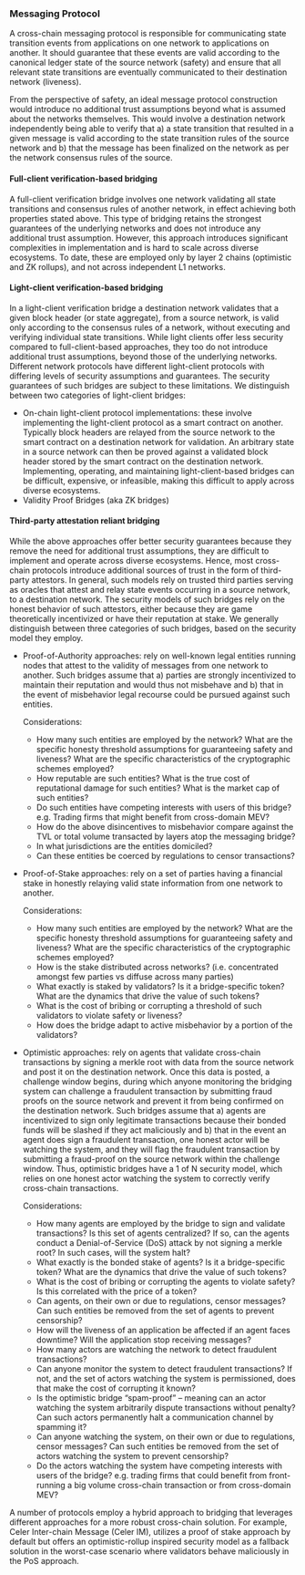 ### Messaging Protocol

A cross-chain messaging protocol is responsible for communicating state transition events from applications on one network to applications on another. It should guarantee that these events are valid according to the canonical ledger state of the source network (safety) and ensure that all relevant state transitions are eventually communicated to their destination network (liveness).

From the perspective of safety, an ideal message protocol construction would introduce no additional trust assumptions beyond what is assumed about the networks themselves. This would involve a destination network independently being able to verify that a) a state transition that resulted in a given message is valid according to the state transition rules of the source network and b) that the message has been finalized on the network as per the network consensus rules of the source.

#### Full-client verification-based bridging
A full-client verification bridge involves one network validating all state transitions and consensus rules of another network, in effect achieving both properties stated above. This type of bridging retains the strongest guarantees of the underlying networks and does not introduce any additional trust assumption. However, this approach introduces significant complexities in implementation and is hard to scale across diverse ecosystems. To date, these are employed only by layer 2  chains (optimistic and ZK rollups), and not across independent L1 networks.

#### Light-client verification-based bridging
In a light-client verification bridge a destination network validates that a given block header (or state aggregate), from a source network, is valid only according to the consensus rules of a network, without executing and verifying individual state transitions. While light clients offer less security compared to full-client-based approaches, they too do not introduce additional trust assumptions, beyond those of the underlying networks. Different network protocols have different light-client protocols with differing levels of security assumptions and guarantees. The security guarantees of such bridges are subject to these limitations. We distinguish between two categories of light-client bridges:

* On-chain light-client protocol implementations: these involve implementing the light-client protocol as a smart contract on another. Typically block headers are relayed from the source network to the smart contract on a destination network for validation. An arbitrary state in a source network can then be proved against a validated block header stored by the smart contract on the destination network. Implementing, operating, and maintaining light-client-based bridges can be difficult, expensive, or infeasible, making this difficult to apply across diverse ecosystems.
* Validity Proof Bridges (aka ZK bridges)

#### Third-party attestation reliant bridging
While the above approaches offer better security guarantees because they remove the need for additional trust assumptions, they are difficult to implement and operate across diverse ecosystems. Hence, most cross-chain protocols introduce additional sources of trust in the form of third-party attestors. In general, such models rely on trusted third parties serving as oracles that attest and relay state events occurring in a source network, to a destination network. The security models of such bridges rely on the honest behavior of such attestors, either because they are game theoretically incentivized or have their reputation at stake. We generally distinguish between three categories of such bridges, based on the security model they employ.

* Proof-of-Authority approaches: rely on well-known legal entities running nodes that attest to the validity of messages from one network to another. Such bridges assume that a) parties are strongly incentivized to maintain their reputation and would thus not misbehave and b) that in the event of misbehavior legal recourse could be pursued against such entities.

  Considerations:
 
  * How many such entities are employed by the network? What are the specific honesty threshold assumptions for guaranteeing safety and liveness? What are the specific characteristics of the cryptographic schemes employed?
  * How reputable are such entities? What is the true cost of reputational damage for such entities? What is the market cap of such entities?
  * Do such entities have competing interests with users of this bridge? e.g. Trading firms that might benefit from cross-domain MEV?
  * How do the above disincentives to misbehavior compare against the TVL or total volume transacted by layers atop the messaging bridge?
  * In what jurisdictions are the entities domiciled?
  * Can these entities be coerced by regulations to censor transactions?

* Proof-of-Stake approaches: rely on a set of parties having a financial stake in honestly relaying valid state information from one network to another.

  Considerations:

  * How many such entities are employed by the network? What are the specific honesty threshold assumptions for guaranteeing safety and liveness? What are the specific characteristics of the cryptographic schemes employed?
  * How is the stake distributed across networks? (i.e. concentrated amongst few parties vs diffuse across many parties)
  * What exactly is staked by validators? Is it a bridge-specific token? What are the dynamics that drive the value of such tokens?
  * What is the cost of bribing or corrupting a threshold of such validators to violate safety or liveness?
  * How does the bridge adapt to active misbehavior by a portion of the validators?

* Optimistic approaches: rely on agents that validate cross-chain transactions by signing a merkle root with data from the source network and post it on the destination network. Once this data is posted, a challenge window begins, during which anyone monitoring the bridging system can challenge a fraudulent transaction by submitting fraud proofs on the source network and prevent it from being confirmed on the destination network. Such bridges assume that a) agents are incentivized to sign only legitimate transactions because their bonded funds will be slashed if they act maliciously and b) that in the event an agent does sign a fraudulent transaction, one honest actor will be watching the system, and they will flag the fraudulent transaction by submitting a fraud-proof on the source network within the challenge window. Thus, optimistic bridges have a 1 of N security model, which relies on one honest actor watching the system to correctly verify cross-chain transactions.

  Considerations:
  
  * How many agents are employed by the bridge to sign and validate transactions? Is this set of agents centralized? If so, can the agents conduct a Denial-of-Service (DoS) attack by not signing a merkle root? In such cases, will the system halt?
  * What exactly is the bonded stake of agents? Is it a bridge-specific token? What are the dynamics that drive the value of such tokens?
  * What is the cost of bribing or corrupting the agents to violate safety? Is this correlated with the price of a token?
  * Can agents, on their own or due to regulations, censor messages? Can such entities be removed from the set of agents to prevent censorship?
  * How will the liveness of an application be affected if an agent faces downtime? Will the application stop receiving messages?
  * How many actors are watching the network to detect fraudulent transactions?
  * Can anyone monitor the system to detect fraudulent transactions? If not, and the set of actors watching the system is permissioned, does that make the cost of corrupting it known? 
  * Is the optimistic bridge “spam-proof” – meaning can an actor watching the system arbitrarily dispute transactions without penalty? Can such actors permanently halt a communication channel by spamming it?
  * Can anyone watching the system, on their own or due to regulations, censor messages? Can such entities be removed from the set of actors watching the system to prevent censorship?
  * Do the actors watching the system have competing interests with users of the bridge? e.g. trading firms that could benefit from front-running a big volume cross-chain transaction or from cross-domain MEV?

A number of protocols employ a hybrid approach to bridging that leverages different approaches for a more robust cross-chain solution. For example, Celer Inter-chain Message (Celer IM), utilizes a proof of stake approach by default but offers an optimistic-rollup inspired security model as a fallback solution in the worst-case scenario where validators behave maliciously in the PoS approach. 
